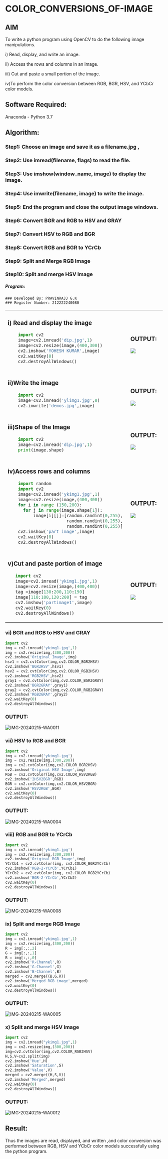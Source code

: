 # COLOR_CONVERSIONS_OF-IMAGE
## AIM
To write a python program using OpenCV to do the following image manipulations.

i) Read, display, and write an image.

ii) Access the rows and columns in an image.

iii) Cut and paste a small portion of the image.

iv)To perform the color conversion between RGB, BGR, HSV, and YCbCr color models.


## Software Required:
Anaconda - Python 3.7
## Algorithm:
### Step1: Choose an image and save it as a filename.jpg ,
### Step2: Use imread(filename, flags) to read the file.
### Step3: Use imshow(window_name, image) to display the image.
### Step4: Use imwrite(filename, image) to write the image.
### Step5: End the program and close the output image windows.
### Step6: Convert BGR and RGB to HSV and GRAY
### Step7: Convert HSV to RGB and BGR
### Step8: Convert RGB and BGR to YCrCb
### Step9: Split and Merge RGB Image
### Step10: Split and merge HSV Image

##### Program:
```
### Developed By: PRAVINRAJJ G.K
### Register Number: 212222240080
```
<table>
  <tr>
    <td width=50%>

### i) Read and display the image
```Python
    import cv2
    image=cv2.imread('dip.jpg',1)
    image=cv2.resize(image,(400,300))
    cv2.imshow('YOHESH KUMAR',image)
    cv2.waitKey(0)
    cv2.destroyAllWindows()
``` 
  </td>
  <td>

### OUTPUT:

 <img src="![IMG-20240215-WA0007](https://github.com/Pravinrajj/COLOR_CONVERSIONS_OF-IMAGE/assets/117917674/9765e539-75a6-443d-bb05-efe3305dc54a)">
  </td>
  </tr>

   <tr>
    <td width=50%>

### ii)Write the image
```Python
    import cv2
    image=cv2.imread('ylimg1.jpg',0)
    cv2.imwrite('demos.jpg',image)
```
  </td>
  <td>

### OUTPUT:

<img src="![IMG-20240215-WA0009](https://github.com/Pravinrajj/COLOR_CONVERSIONS_OF-IMAGE/assets/117917674/27f98645-6e4f-4276-8266-f2d6399f6967)">
  </td>
  </tr>
  <tr>
    <td width=50%>

### iii)Shape of the Image
```Python
    import cv2
    image=cv2.imread('dip.jpg',1)
    print(image.shape)
```
  </td>
  <td>

### OUTPUT:
<img src="![IMG-20240215-WA0006](https://github.com/Pravinrajj/COLOR_CONVERSIONS_OF-IMAGE/assets/117917674/54694f1b-e6ad-4c22-b81a-c93c6e0f5fa8)">
  </td>
  </tr>
  <tr>
    <td>
      
### iv)Access rows and columns
```Python
    import random
    import cv2
    image=cv2.imread('ykimg1.jpg',1)
    image=cv2.resize(image,(400,400))
    for i in range (150,200):
      for j in range(image.shape[1]):
          image[i][j]=[random.randint(0,255),
                       random.randint(0,255),
                       random.randint(0,255)] 
    cv2.imshow('part image',image)
    cv2.waitKey(0)
    cv2.destroyAllWindows()
```
  </td>
  <td width="50%">

### OUTPUT:

 <img src="![IMG-20240215-WA0010](https://github.com/Pravinrajj/COLOR_CONVERSIONS_OF-IMAGE/assets/117917674/52804526-340d-459f-8097-0cf3699390e2)">
  </td>
  </tr>
  <tr>
    <td width=50%>
      
### v)Cut and paste portion of image

 ```Python
    import cv2
    image=cv2.imread('ykimg1.jpg',1)
    image=cv2.resize(image,(400,400))
    tag =image[130:200,110:190]
    image[110:180,120:200] = tag
    cv2.imshow('partimage1',image)
    cv2.waitKey(0)
    cv2.destroyAllWindows()
```
  </td>
  <td>
    
### OUTPUT:

<img src="![IMG-20240215-WA0013](https://github.com/Pravinrajj/COLOR_CONVERSIONS_OF-IMAGE/assets/117917674/1ed85b91-5f2f-483e-a959-60d3f7742d4f)">
  </td>
  </tr>
</table>

### vi) BGR and RGB to HSV and GRAY
```Python
import cv2
img = cv2.imread('ykimg1.jpg',1)
img = cv2.resize(img,(300,200))
cv2.imshow('Original Image',img)
hsv1 = cv2.cvtColor(img,cv2.COLOR_BGR2HSV)
cv2.imshow('BGR2HSV',hsv1)
hsv2 = cv2.cvtColor(img,cv2.COLOR_RGB2HSV)
cv2.imshow('RGB2HSV',hsv2)
gray1 = cv2.cvtColor(img,cv2.COLOR_BGR2GRAY)
cv2.imshow('BGR2GRAY',gray1)
gray2 = cv2.cvtColor(img,cv2.COLOR_RGB2GRAY)
cv2.imshow('RGB2GRAY',gray2)
cv2.waitKey(0)
cv2.destroyAllWindows()
```

### OUTPUT:
![IMG-20240215-WA0011](https://github.com/Pravinrajj/COLOR_CONVERSIONS_OF-IMAGE/assets/117917674/06c475c1-8d7a-4181-b214-3051d89edf6d)

### vii) HSV to RGB and BGR
```Python
import cv2
img = cv2.imread('ykimg1.jpg')
img = cv2.resize(img,(300,200))
img = cv2.cvtColor(img,cv2.COLOR_BGR2HSV)
cv2.imshow('Original HSV Image',img)
RGB = cv2.cvtColor(img,cv2.COLOR_HSV2RGB)
cv2.imshow('2HSV2BGR',RGB)
BGR = cv2.cvtColor(img,cv2.COLOR_HSV2BGR)
cv2.imshow('HSV2RGB',BGR)
cv2.waitKey(0)
cv2.destroyAllWindows()
```

### OUTPUT:
![IMG-20240215-WA0004](https://github.com/Pravinrajj/COLOR_CONVERSIONS_OF-IMAGE/assets/117917674/0f76504f-e9df-4a2c-aba1-2450a1573c87)

### viii) RGB and BGR to YCrCb
```Python
import cv2
img = cv2.imread('ykimg1.jpg')
img = cv2.resize(img,(300,200))
cv2.imshow('Original RGB Image',img)
YCrCb1 = cv2.cvtColor(img, cv2.COLOR_BGR2YCrCb)
cv2.imshow('RGB-2-YCrCb',YCrCb1)
YCrCb2 = cv2.cvtColor(img, cv2.COLOR_RGB2YCrCb)
cv2.imshow('BGR-2-YCrCb',YCrCb2)
cv2.waitKey(0)
cv2.destroyAllWindows()
```

### OUTPUT:
![IMG-20240215-WA0008](https://github.com/Pravinrajj/COLOR_CONVERSIONS_OF-IMAGE/assets/117917674/78beea89-6892-4134-8817-5bca0ccc33a6)

### ix) Split and merge RGB Image
```Python
import cv2
img = cv2.imread('ykimg1.jpg',1)
img = cv2.resize(img,(300,200))
R = img[:,:,2]
G = img[:,:,1]
B = img[:,:,0]
cv2.imshow('R-Channel',R)
cv2.imshow('G-Channel',G)
cv2.imshow('B-Channel',B)
merged = cv2.merge((B,G,R))
cv2.imshow('Merged RGB image',merged)
cv2.waitKey(0)
cv2.destroyAllWindows()
```

### OUTPUT:
![IMG-20240215-WA0005](https://github.com/Pravinrajj/COLOR_CONVERSIONS_OF-IMAGE/assets/117917674/4bdb4941-4434-4312-a6b0-46b27357183b)

### x) Split and merge HSV Image
```Python
import cv2
img = cv2.imread("ykimg1.jpg",1)
img = cv2.resize(img,(300,200))
img=cv2.cvtColor(img,cv2.COLOR_RGB2HSV)
H,S,V=cv2.split(img)
cv2.imshow('Hue',H)
cv2.imshow('Saturation',S)
cv2.imshow('Value',V)
merged = cv2.merge((H,S,V))
cv2.imshow('Merged',merged)
cv2.waitKey(0)
cv2.destroyAllWindows()
```

### OUTPUT:
![IMG-20240215-WA0012](https://github.com/Pravinrajj/COLOR_CONVERSIONS_OF-IMAGE/assets/117917674/5508f621-7357-4d98-bd82-042cb3058b28)

## Result:
Thus the images are read, displayed, and written ,and color conversion was performed between RGB, HSV and YCbCr color models successfully using the python program.
